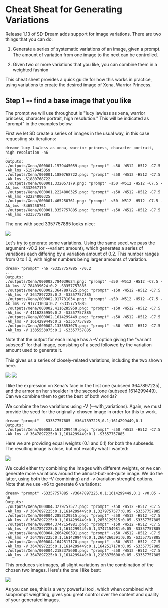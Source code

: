 # Cheat Sheat for Generating Variations

Release 1.13 of SD-Dream adds support for image variations. There are two things that you can do:

1. Generate a series of systematic variations of an image, given a
prompt. The amount of variation from one image to the next can be
controlled.

2. Given two or more variations that you like, you can combine them in
a weighted fashion

This cheat sheet provides a quick guide for how this works in
practice, using variations to create the desired image of Xena,
Warrior Princess.

## Step 1 -- find a base image that you like

The prompt we will use throughout is "lucy lawless as xena, warrior
princess, character portrait, high resolution." This will be indicated
as "prompt" in the examples below.

First we let SD create a series of images in the usual way, in this case
requesting six iterations:

~~~
dream> lucy lawless as xena, warrior princess, character portrait, high resolution -n6
...
Outputs:
./outputs/Xena/000001.1579445059.png: "prompt" -s50 -W512 -H512 -C7.5 -Ak_lms -S1579445059
./outputs/Xena/000001.1880768722.png: "prompt" -s50 -W512 -H512 -C7.5 -Ak_lms -S1880768722
./outputs/Xena/000001.332057179.png: "prompt" -s50 -W512 -H512 -C7.5 -Ak_lms -S332057179
./outputs/Xena/000001.2224800325.png: "prompt" -s50 -W512 -H512 -C7.5 -Ak_lms -S2224800325
./outputs/Xena/000001.465250761.png: "prompt" -s50 -W512 -H512 -C7.5 -Ak_lms -S465250761
./outputs/Xena/000001.3357757885.png: "prompt" -s50 -W512 -H512 -C7.5 -Ak_lms -S3357757885
~~~

The one with seed 3357757885 looks nice:

<img src="static/variation_walkthru/000001.3357757885.png"/>

Let's try to generate some variations. Using the same seed, we pass
the argument -v0.2 (or --variant_amount), which generates a series of
variations each differing by a variation amount of 0.2. This number
ranges from 0 to 1.0, with higher numbers being larger amounts of
variation.

~~~
dream> "prompt" -n6 -S3357757885 -v0.2
...
Outputs:
./outputs/Xena/000002.784039624.png: "prompt" -s50 -W512 -H512 -C7.5 -Ak_lms -V 784039624:0.2 -S3357757885
./outputs/Xena/000002.3647897225.png: "prompt" -s50 -W512 -H512 -C7.5 -Ak_lms -V 3647897225:0.2 -S3357757885
./outputs/Xena/000002.917731034.png: "prompt" -s50 -W512 -H512 -C7.5 -Ak_lms -V 917731034:0.2 -S3357757885
./outputs/Xena/000002.4116285959.png: "prompt" -s50 -W512 -H512 -C7.5 -Ak_lms -V 4116285959:0.2 -S3357757885
./outputs/Xena/000002.1614299449.png: "prompt" -s50 -W512 -H512 -C7.5 -Ak_lms -V 1614299449:0.2 -S3357757885
./outputs/Xena/000002.1335553075.png: "prompt" -s50 -W512 -H512 -C7.5 -Ak_lms -V 1335553075:0.2 -S3357757885
~~~

Note that the output for each image has a -V option giving the
"variant subseed" for that image, consisting of a seed followed by the
variation amount used to generate it.

This gives us a series of closely-related variations, including the
two shown here.

<img src="static/variation_walkthru/000002.3647897225.png">
<img src="static/variation_walkthru/000002.1614299449.png">


I like the expression on Xena's face in the first one (subseed
3647897225), and the armor on her shoulder in the second one (subseed
1614299449). Can we combine them to get the best of both worlds?

We combine the two variations using -V (--with_variations). Again, we
must provide the seed for the originally-chosen image in order for
this to work.

~~~
dream> "prompt"  -S3357757885 -V3647897225,0.1;1614299449,0.1
Outputs:
./outputs/Xena/000003.1614299449.png: "prompt" -s50 -W512 -H512 -C7.5 -Ak_lms -V 3647897225:0.1,1614299449:0.1 -S3357757885
~~~

Here we are providing equal weights (0.1 and 0.1) for both the
subseeds. The resulting image is close, but not exactly what I
wanted:

<img src="static/variation_walkthru/000003.1614299449.png">

We could either try combining the images with different weights, or we
can generate more variations around the almost-but-not-quite image. We
do the latter, using both the -V (combining) and -v (variation
strength) options. Note that we use -n6 to generate 6 variations:

~~~~
dream> "prompt" -S3357757885 -V3647897225,0.1;1614299449,0.1 -v0.05 -n6
Outputs:
./outputs/Xena/000004.3279757577.png: "prompt" -s50 -W512 -H512 -C7.5 -Ak_lms -V 3647897225:0.1,1614299449:0.1,3279757577:0.05 -S3357757885
./outputs/Xena/000004.2853129515.png: "prompt" -s50 -W512 -H512 -C7.5 -Ak_lms -V 3647897225:0.1,1614299449:0.1,2853129515:0.05 -S3357757885
./outputs/Xena/000004.3747154981.png: "prompt" -s50 -W512 -H512 -C7.5 -Ak_lms -V 3647897225:0.1,1614299449:0.1,3747154981:0.05 -S3357757885
./outputs/Xena/000004.2664260391.png: "prompt" -s50 -W512 -H512 -C7.5 -Ak_lms -V 3647897225:0.1,1614299449:0.1,2664260391:0.05 -S3357757885
./outputs/Xena/000004.1642517170.png: "prompt" -s50 -W512 -H512 -C7.5 -Ak_lms -V 3647897225:0.1,1614299449:0.1,1642517170:0.05 -S3357757885
./outputs/Xena/000004.2183375608.png: "prompt" -s50 -W512 -H512 -C7.5 -Ak_lms -V 3647897225:0.1,1614299449:0.1,2183375608:0.05 -S3357757885
~~~~

This produces six images, all slight variations on the combination of
the chosen two images. Here's the one I like best:

<img src="static/variation_walkthru/000004.3747154981.png">

As you can see, this is a very powerful tool, which when combined with
subprompt weighting, gives you great control over the content and
quality of your generated images.
